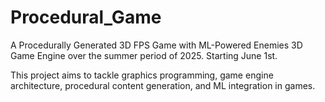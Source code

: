 # Procedural_Game
A Procedurally Generated 3D FPS Game with ML-Powered Enemies
3D Game Engine over the summer period of 2025. Starting June 1st.

This project aims to tackle graphics programming, game engine architecture, procedural content generation, and ML integration in games.
